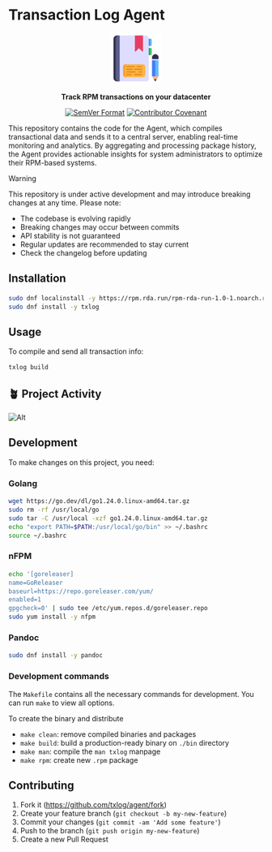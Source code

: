 # Transaction Log Agent

<!-- markdownlint-disable MD033 -->
<p align="center">
  <p align="center"><img width="100" height="100" src="https://raw.githubusercontent.com/txlog/.github/refs/heads/main/profile/logbook.png" alt="The Logo"></p>
  <p align="center"><strong>Track RPM transactions on your datacenter</strong></p>
  <p align="center">
    <a href="https://semver.org"><img src="https://img.shields.io/badge/SemVer-2.0.0-22bfda.svg" alt="SemVer Format"></a>
    <a href="CODE_OF_CONDUCT.md"><img src="https://img.shields.io/badge/Contributor%20Covenant-2.1-4baaaa.svg" alt="Contributor Covenant"></a>
  </p>
</p>

This repository contains the code for the Agent, which compiles transactional
data and sends it to a central server, enabling real-time monitoring and
analytics. By aggregating and processing package history, the Agent provides
actionable insights for system administrators to optimize their RPM-based
systems.

> [!WARNING]
> This repository is under active development and may introduce breaking changes at any time. Please note:
>
> - The codebase is evolving rapidly
> - Breaking changes may occur between commits
> - API stability is not guaranteed
> - Regular updates are recommended to stay current
> - Check the changelog before updating

## Installation

```bash
sudo dnf localinstall -y https://rpm.rda.run/rpm-rda-run-1.0-1.noarch.rpm
sudo dnf install -y txlog
```

## Usage

To compile and send all transaction info:

```bash
txlog build
```

## 🪴 Project Activity

![Alt](https://repobeats.axiom.co/api/embed/298f7dad0c28ebbcc34d7906ca99ec3c92fd3755.svg "Repobeats analytics image")

## Development

To make changes on this project, you need:

### Golang

```bash
wget https://go.dev/dl/go1.24.0.linux-amd64.tar.gz
sudo rm -rf /usr/local/go
sudo tar -C /usr/local -xzf go1.24.0.linux-amd64.tar.gz
echo "export PATH=$PATH:/usr/local/go/bin" >> ~/.bashrc
source ~/.bashrc
```

### nFPM

```bash
echo '[goreleaser]
name=GoReleaser
baseurl=https://repo.goreleaser.com/yum/
enabled=1
gpgcheck=0' | sudo tee /etc/yum.repos.d/goreleaser.repo
sudo yum install -y nfpm
```

### Pandoc

```bash
sudo dnf install -y pandoc
```

### Development commands

The `Makefile` contains all the necessary commands for development. You can run
`make` to view all options.

To create the binary and distribute

* `make clean`: remove compiled binaries and packages
* `make build`: build a production-ready binary on `./bin` directory
* `make man`: compile the `man txlog` manpage
* `make rpm`: create new `.rpm` package

## Contributing

1. Fork it (<https://github.com/txlog/agent/fork>)
2. Create your feature branch (`git checkout -b my-new-feature`)
3. Commit your changes (`git commit -am 'Add some feature'`)
4. Push to the branch (`git push origin my-new-feature`)
5. Create a new Pull Request
